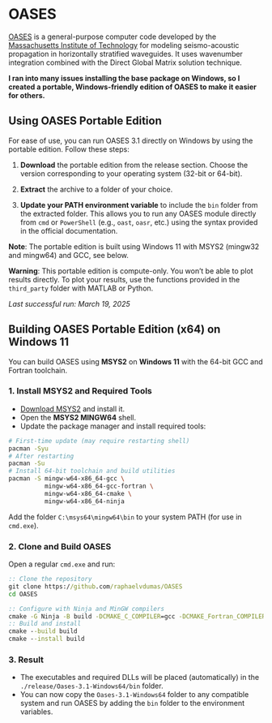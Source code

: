 # OASES

[OASES](https://tlo.mit.edu/technologies/oases-software-modeling-seismo-acoustic-propagation-horizontally-stratified-waveguides) is a general-purpose computer code developed by the [Massachusetts Institute of Technology](http://www.mit.edu/) for modeling seismo-acoustic propagation in horizontally stratified waveguides. It uses wavenumber integration combined with the Direct Global Matrix solution technique.

**I ran into many issues installing the base package on Windows, so I created a portable, Windows-friendly edition of OASES to make it easier for others.**

## Using OASES Portable Edition

For ease of use, you can run OASES 3.1 directly on Windows by using the portable edition. Follow these steps:

1. **Download** the portable edition from the release section. Choose the version corresponding to your operating system (32-bit or 64-bit).
   
2. **Extract** the archive to a folder of your choice.

3. **Update your PATH environment variable** to include the `bin` folder from the extracted folder. This allows you to run any OASES module directly from `cmd` or `PowerShell` (e.g., `oast`, `oasr`, etc.) using the syntax provided in the official documentation.

**Note**: The portable edition is built using Windows 11 with MSYS2 (mingw32 and mingw64) and GCC, see below.

**Warning**: This portable edition is compute-only. You won’t be able to plot results directly. To plot your results, use the functions provided in the `third_party` folder with MATLAB or Python.

_Last successful run: March 19, 2025_

## Building OASES Portable Edition (x64) on Windows 11 
You can build OASES using **MSYS2** on **Windows 11** with the 64-bit GCC and Fortran toolchain. 

### 1. Install MSYS2 and Required Tools 
- [Download MSYS2](https://www.msys2.org/) and install it. 
- Open the **MSYS2 MINGW64** shell. 
- Update the package manager and install required tools: 
```bash 
# First-time update (may require restarting shell) 
pacman -Syu 
# After restarting 
pacman -Su 
# Install 64-bit toolchain and build utilities 
pacman -S mingw-w64-x86_64-gcc \ 
          mingw-w64-x86_64-gcc-fortran \ 
          mingw-w64-x86_64-cmake \ 
          mingw-w64-x86_64-ninja 
``` 
Add the folder `C:\msys64\mingw64\bin` to your system PATH (for use in `cmd.exe`).

### 2. Clone and Build OASES 
Open a regular `cmd.exe` and run: 
```cmd 
:: Clone the repository 
git clone https://github.com/raphaelvdumas/OASES 
cd OASES 

:: Configure with Ninja and MinGW compilers 
cmake -G Ninja -B build -DCMAKE_C_COMPILER=gcc -DCMAKE_Fortran_COMPILER=gfortran 
:: Build and install 
cmake --build build 
cmake --install build 
``` 

### 3. Result 
- The executables and required DLLs will be placed (automatically) in the `./release/Oases-3.1-Windows64/bin` folder. 
- You can now copy the `Oases-3.1-Windows64` folder to any compatible system and run OASES by adding the `bin` folder to the environment variables.

